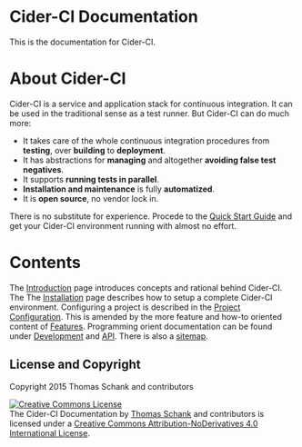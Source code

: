 # Cider-CI Documentation

This is the documentation for Cider-CI.

# About Cider-CI

Cider-CI is a service and application stack for continuous integration. It can
be used in the traditional sense as a test runner. But Cider-CI can do much more:

* It takes care of the whole continuous integration procedures from **testing**,
    over **building** to **deployment**.
* It has abstractions for **managing** and altogether **avoiding false test negatives**.
* It supports **running tests in parallel**.
* **Installation and maintenance** is fully **automatized**.
* It is **open source**, no vendor lock in.

There is no substitute for experience. Procede to the [Quick Start
Guide](/quick-start/) and get your Cider-CI environment running with almost no
effort.

# Contents

The [Introduction] page introduces concepts and rational behind Cider-CI. The
The [Installation] page describes how to setup a complete Cider-CI environment.
Configuring a project is described in the [Project Configuration]. This is
amended by the more feature and how-to oriented content of [Features].
Programming orient documentation can be found under [Development] and [API].
There is also a [sitemap](/sitemap.html).

  [API]: /api/index.html
  [Development]: /development/index.html
  [Features]: /features/index.html
  [Introduction]: /introduction/index.html
  [Installation]: /installation/index.html
  [Project Configuration]: /project-configuration/index.html

## License and Copyright

Copyright 2015 Thomas Schank and contributors


<a rel="license" href="http://creativecommons.org/licenses/by-nd/4.0/"><img alt="Creative Commons License" style="border-width:0" src="https://i.creativecommons.org/l/by-nd/4.0/88x31.png" /></a><br /><span xmlns:dct="http://purl.org/dc/terms/" property="dct:title">The Cider-CI Documentation</span> by <a xmlns:cc="http://creativecommons.org/ns#" href="https://github.com/DrTom/" property="cc:attributionName" rel="cc:attributionURL">Thomas Schank</a> and contributors is licensed under a <a rel="license" href="http://creativecommons.org/licenses/by-nd/4.0/">Creative Commons Attribution-NoDerivatives 4.0 International License</a>.<br />

  [Cider-CI Organization]: https://github.com/cider-ci


